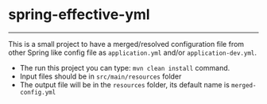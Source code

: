 # spring-effective-yml

---

This is a small project to have a merged/resolved configuration file from other Spring like config file as `application.yml`
and/or `application-dev.yml`.

- The run this project you can type: `mvn clean install` command.
- Input files should be in `src/main/resources` folder
- The output file will be in the `resources` folder, its default name is `merged-config.yml`